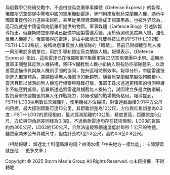烏俄戰爭仍持續交戰中，不過根據烏克蘭軍事媒體《Defense Express》的報導，俄羅斯防空部隊中驚現中國的軍用機動雷達，專門用來反制烏克蘭無人機，顯示中國軍事援俄的力道越來越強，甚至從民間資源轉變成正規軍用品，也被外界認為，這可能就是中國當局向俄羅斯提供的物資。軍事媒體《Defence Blog》引述該報導指出，俄羅斯防空部隊現已配備中國製雷達系統，用於偵測和追蹤無人機，強化反無人機能力。俄軍獲得的雷達，是由中國浙江凡雙科技生產的FSTH-LD02和FSTH-LD03系統，被稱為俄軍反無人機部隊的「眼睛」，目前已與攔截型無人機一同部署於多個單位，用於引導和鎖定烏克蘭無人機。報導表示，《Defense Express》指出，這些雷達已在俄羅斯第11集團軍第22防空飛彈團中出現。這顯示俄軍正調整其反無人機結構，將FPV攔截無人機小組納入現有防空部隊體系，以改善雷達操作員與無人機飛手間的協同，提升區域防禦效率。報導分析，中國雷達技術進入俄軍體系，突顯戰場無人機戰爭的新趨勢。隨著烏克蘭越來越依賴體積小、靈活且難以偵測的無人機進行偵察與精確打擊，俄軍正尋求透過更精密的偵測與導引系統應對威脅。俄羅斯透過將雷達與攔截無人機結合，試圖建立多層次防禦網，對抗烏軍快速擴張的無人化作戰能力，持續改變的戰場戰術格局。報導提到，FSTH-LD03採用數位天線陣列，使用機械方位掃描，對雷達截面積0.01平方公尺的目標，最大探測距離可達15公里，其距離誤差為10公尺，方位與仰角誤差為0.3度；FSTH-LD02的原理相似，最大探測距離約10公里，精度更高，距離誤差5公尺，方位與仰角誤差同樣為0.3度。不過兩款雷達均存在技術限制，LD03的盲區約為300公尺，LD02約150公尺，且無法追蹤移動速度低於每秒 1 公尺的物體。雖然廠商未公布具體尺寸，但估計長約1至1.3公尺，高約0.6至0.8公尺。
          
（相關報導：
輝達北士科僵局誰的鍋？林濁水嘆「中央地方一樣無能」：卡關源頭就是他
｜
更多文章
）

Copyright © 2025 Storm Media Group All Rights Reserved. ◎未經授權．不得轉載